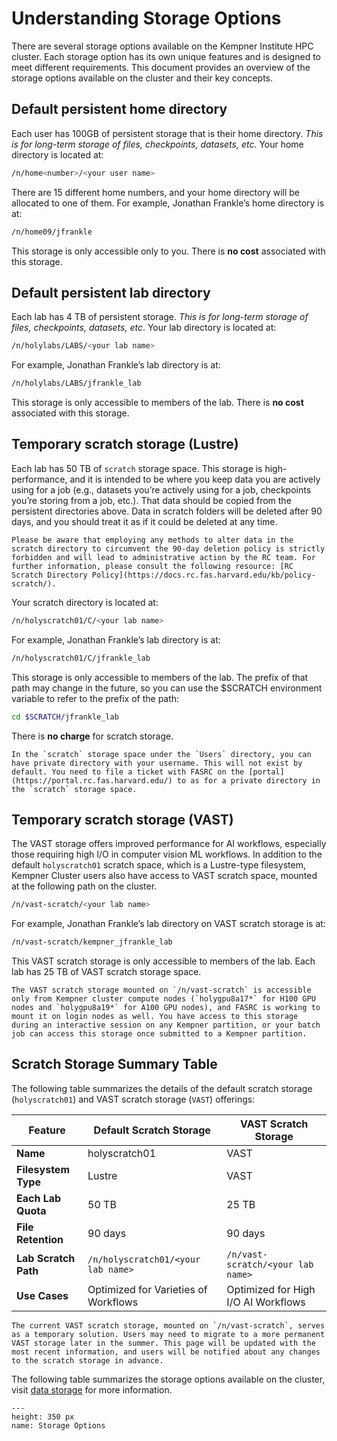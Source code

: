 # Understanding Storage Options

There are several storage options available on the Kempner Institute HPC cluster. Each storage option has its own unique features and is designed to meet different requirements. This document provides an overview of the storage options available on the cluster and their key concepts.

## Default persistent home directory

Each user has 100GB of persistent storage that is their home directory. _This is for long-term storage of files, checkpoints, datasets, etc._ Your home directory is located at:

```sh	
/n/home<number>/<your user name>
```

There are 15 different home numbers, and your home directory will be allocated to one of them. For example, Jonathan Frankle’s home directory is at:

```sh
/n/home09/jfrankle
```
This storage is only accessible only to you. There is __no cost__ associated with this storage.


## Default persistent lab directory

Each lab has 4 TB of persistent storage. _This is for long-term storage of files, checkpoints, datasets, etc_. Your lab directory is located at:

```sh
/n/holylabs/LABS/<your lab name>
```

For example, Jonathan Frankle’s lab directory is at:

```sh
/n/holylabs/LABS/jfrankle_lab
```

This storage is only accessible to members of the lab. There is __no cost__ associated with this storage.

## Temporary scratch storage (Lustre)

Each lab has 50 TB of `scratch` storage space. This storage is high-performance, and it is intended to be where you keep data you are actively using for a job (e.g., datasets you’re actively using for a job, checkpoints you’re storing from a job, etc.). That data should be copied from the persistent directories above. Data in scratch folders will be deleted after 90 days, and you should treat it as if it could be deleted at any time. 

```{warning}
Please be aware that employing any methods to alter data in the scratch directory to circumvent the 90-day deletion policy is strictly forbidden and will lead to administrative action by the RC team. For further information, please consult the following resource: [RC Scratch Directory Policy](https://docs.rc.fas.harvard.edu/kb/policy-scratch/).
```

Your scratch directory is located at:

```sh
/n/holyscratch01/C/<your lab name>
```

For example, Jonathan Frankle’s lab directory is at:

```sh
/n/holyscratch01/C/jfrankle_lab
```

This storage is only accessible to members of the lab. The prefix of that path may change in the future, so you can use the $SCRATCH environment variable to refer to the prefix of the path:

```sh
cd $SCRATCH/jfrankle_lab
```

There is __no charge__ for scratch storage. 

```{note}
In the `scratch` storage space under the `Users` directory, you can have private directory with your username. This will not exist by default. You need to file a ticket with FASRC on the [portal](https://portal.rc.fas.harvard.edu/) to as for a private directory in the `scratch` storage space.
```

## Temporary scratch storage (VAST)
The VAST storage offers improved performance for AI workflows, especially those requiring high I/O in computer vision ML workflows. In addition to the default `holyscratch01` scratch space, which is a Lustre-type filesystem, Kempner Cluster users also have access to VAST scratch space, mounted at the following path on the cluster.

```bash
/n/vast-scratch/<your lab name>
```

For example, Jonathan Frankle’s lab directory on VAST scratch storage is at:

```bash
/n/vast-scratch/kempner_jfrankle_lab
```

This VAST scratch storage is only accessible to members of the lab. Each lab has 25 TB of VAST scratch storage space.

```{note}
The VAST scratch storage mounted on `/n/vast-scratch` is accessible only from Kempner cluster compute nodes (`holygpu8a17*` for H100 GPU nodes and `holygpu8a19*` for A100 GPU nodes), and FASRC is working to mount it on login nodes as well. You have access to this storage during an interactive session on any Kempner partition, or your batch job can access this storage once submitted to a Kempner partition.
```

## Scratch Storage Summary Table


The following table summarizes the details of the default scratch storage (`holyscratch01`) and VAST scratch storage (`VAST`) offerings:

| Feature             | Default Scratch Storage | VAST Scratch Storage |
|---------------------|----------------------|----------------------|
| **Name**            | holyscratch01        | VAST                 |
| **Filesystem Type** | Lustre               | VAST                 |
| **Each Lab Quota**  | 50 TB                | 25 TB                |
| **File Retention**  | 90 days              | 90 days              |
| **Lab Scratch Path**| `/n/holyscratch01/<your lab name>` | `/n/vast-scratch/<your lab name>` |
| **Use Cases**       | Optimized for Varieties of Workflows | Optimized for High I/O AI Workflows |

```{note}
The current VAST scratch storage, mounted on `/n/vast-scratch`, serves as a temporary solution. Users may need to migrate to a more permanent VAST storage later in the summer. This page will be updated with the most recent information, and users will be notified about any changes to the scratch storage in advance.
```

The following table summarizes the storage options available on the cluster, visit [data storage](https://www.rc.fas.harvard.edu/services/data-storage/) for more information.

```{figure} figures/png/storage_table_20240324.png
---
height: 350 px
name: Storage Options
```